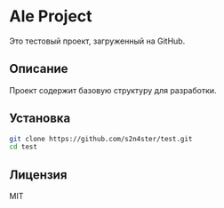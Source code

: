# Ale Project

Это тестовый проект, загруженный на GitHub.

## Описание
Проект содержит базовую структуру для разработки.

## Установка
```bash
git clone https://github.com/s2n4ster/test.git
cd test
```

## Лицензия
MIT